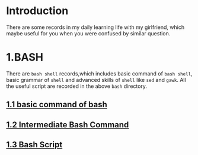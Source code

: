 # Introduction
There are some records in my daily learning life with my girlfriend, which maybe useful for you when you were confused by similar question.
# 1.BASH
There are `bash shell` records,which includes basic command of `bash shell`, basic grammar of `shell` and advanced skills of `shell` like `sed` and `gawk`. All the useful script are recorded in the above `bash` directory.
## [1.1 basic command of bash](https://github.com/CocoCanstant/Learning/wiki/1.1-BASH-Entry-level)
## [1.2 Intermediate Bash Command](https://github.com/CocoCanstant/Learning/wiki/1.2-Intermediate-BASH-Command)
## [1.3 Bash Script](https://github.com/CocoCanstant/Learning/wiki/1.3-Bash-Script)
